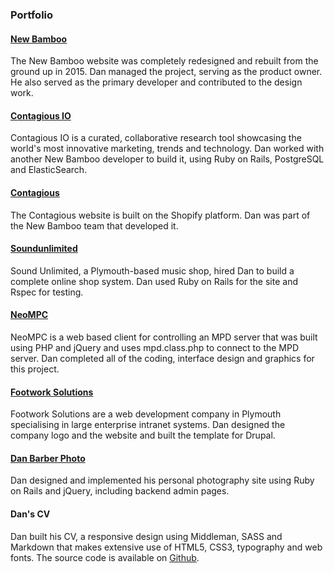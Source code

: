 ### Portfolio

#### [New Bamboo](https://legacy.new-bamboo.co.uk)

The New Bamboo website was completely redesigned and rebuilt from the ground up
in 2015. Dan managed the project, serving as the product owner. He also served
as the primary developer and contributed to the design work.

#### [Contagious IO](https://www.contagious.io)

Contagious IO is a curated, collaborative research tool showcasing the world's
most innovative marketing, trends and technology. Dan worked with another New
Bamboo developer to build it, using Ruby on Rails, PostgreSQL and
ElasticSearch.

#### [Contagious](https://www.contagious.com)

The Contagious website is built on the Shopify platform. Dan was part of the
New Bamboo team that developed it.

#### [Soundunlimited](http://www.soundunlimited.co.uk)

Sound Unlimited, a Plymouth-based music shop, hired Dan to build a complete
online shop system. Dan used Ruby on Rails for the site and Rspec for testing.

#### [NeoMPC](http://pixelhum.com/neompc)

NeoMPC is a web based client for controlling an MPD server that was built using
PHP and jQuery and uses mpd.class.php to connect to the MPD server. Dan
completed all of the coding, interface design and graphics for this project.

#### [Footwork Solutions](http://web.archive.org/web/20081016050612/http://www.footworksolutions.co.uk/)

Footwork Solutions are a web development company in Plymouth specialising in
large enterprise intranet systems. Dan designed the company logo and the
website and built the template for Drupal.

#### [Dan Barber Photo](http://danbarberphoto.com)

Dan designed and implemented his personal photography site using Ruby on Rails
and jQuery, including backend admin pages.

#### Dan's CV

Dan built his CV, a responsive design using Middleman, SASS and Markdown that
makes extensive use of HTML5, CSS3, typography and web fonts. The source code
is available on [Github](https://github.com/danbee/cv).
